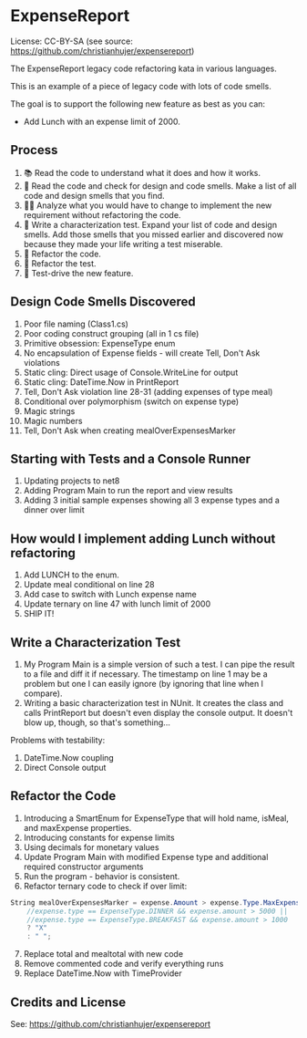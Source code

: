 # ExpenseReport

License: CC-BY-SA (see source: https://github.com/christianhujer/expensereport)

The ExpenseReport legacy code refactoring kata in various languages.

This is an example of a piece of legacy code with lots of code smells.

The goal is to support the following new feature as best as you can:
* Add Lunch with an expense limit of 2000.

## Process

1. 📚 Read the code to understand what it does and how it works.
2. 🦨 Read the code and check for design and code smells. Make a list of all code and design smells that you find.
3. 🧑‍🔬 Analyze what you would have to change to implement the new requirement without refactoring the code.
4. 🧪 Write a characterization test. Expand your list of code and design smells. Add those smells that you missed earlier and discovered now because they made your life writing a test miserable.
5. 🔧 Refactor the code.
6. 🔧 Refactor the test.
7. 👼 Test-drive the new feature.

## Design Code Smells Discovered

1. Poor file naming (Class1.cs)
2. Poor coding construct grouping (all in 1 cs file)
3. Primitive obsession: ExpenseType enum
4. No encapsulation of Expense fields - will create Tell, Don't Ask violations
5. Static cling: Direct usage of Console.WriteLine for output
6. Static cling: DateTime.Now in PrintReport
7. Tell, Don't Ask violation line 28-31 (adding expenses of type meal)
8. Conditional over polymorphism (switch on expense type)
9. Magic strings
10. Magic numbers
11. Tell, Don't Ask when creating mealOverExpensesMarker

## Starting with Tests and a Console Runner

1. Updating projects to net8
2. Adding Program Main to run the report and view results
3. Adding 3 initial sample expenses showing all 3 expense types and a dinner over limit

## How would I implement adding Lunch without refactoring

1. Add LUNCH to the enum.
2. Update meal conditional on line 28
3. Add case to switch with Lunch expense name
4. Update ternary on line 47 with lunch limit of 2000
5. SHIP IT!

## Write a Characterization Test

1. My Program Main is a simple version of such a test. I can pipe the result to a file and diff it if necessary. The timestamp on line 1 may be a problem but one I can easily ignore (by ignoring that line when I compare).
2. Writing a basic characterization test in NUnit. It creates the class and calls PrintReport but doesn't even display the console output. It doesn't blow up, though, so that's something...

Problems with testability:

1. DateTime.Now coupling
2. Direct Console output

## Refactor the Code

1. Introducing a SmartEnum for ExpenseType that will hold name, isMeal, and maxExpense properties.
2. Introducing constants for expense limits
3. Using decimals for monetary values
4. Update Program Main with modified Expense type and additional required constructor arguments
5. Run the program - behavior is consistent.
6. Refactor ternary code to check if over limit:

```csharp
String mealOverExpensesMarker = expense.Amount > expense.Type.MaxExpense
    //expense.type == ExpenseType.DINNER && expense.amount > 5000 ||
    //expense.type == ExpenseType.BREAKFAST && expense.amount > 1000
    ? "X"
    : " ";
```

7. Replace total and mealtotal with new code
8. Remove commented code and verify everything runs
9. Replace DateTime.Now with TimeProvider

## Credits and License

See: https://github.com/christianhujer/expensereport
